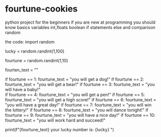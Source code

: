 # fourtune-cookies
python project for the beginners 
if you are new at programming 
you should know basics
variables
int,floats
boolean
if statements 
else and comparison
random 


the code:
import random

lucky = random.randint(1,100)

fourtune = random.randint(1,10)

fourten_text = ""

if fourtune == 1:
    fourtune_text = "you will get a dog!" 
if fourtune == 2:
    fourtune_text = "you will get a bear!" 
if fourtune == 3:
    fourtune_text = "you will have a baby!"  
if fourtune == 4:
    fourtune_text = "you will get a pen!" 
if fourtune == 5:
    fourtune_text = "you will get a high score!" 
if fourtune == 6:
    fourtune_text = "you will have a great day!" 
if fourtune == 7:
    fourtune_text = "you will win the lottery!" 
if fourtune == 8:
    fourtune_text = "you will dance tonight!"
if fourtune == 9:
    fourtune_text = "you will have a nice day!" 
if fourtune == 10:
    fourtune_text = "you will work hard and succeed!"  
         

print(f"{fourtune_text} your lucky number is: {lucky} ")
